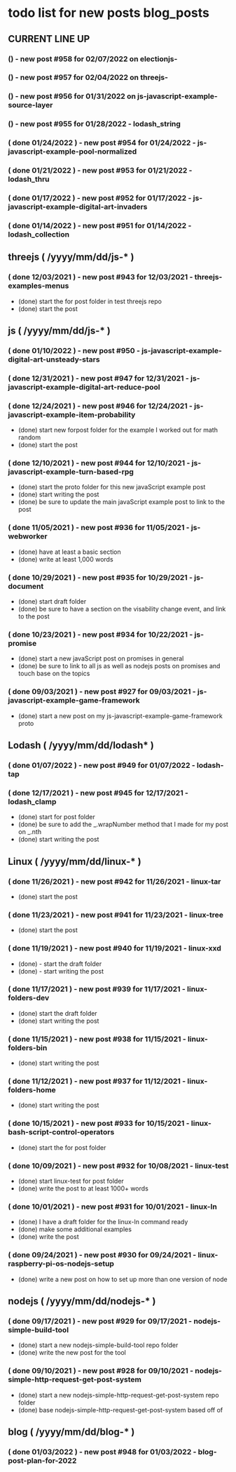 # todo list for new posts blog_posts

<!--###### ########## ########## #######-->
## CURRENT LINE UP
<!--###### ########## ########## #######-->

### () - new post #958 for 02/07/2022 on electionjs-

### () - new post #957 for 02/04/2022 on threejs-

### () - new post #956 for 01/31/2022 on js-javascript-example-source-layer

### () - new post #955 for 01/28/2022 - lodash_string

### ( done 01/24/2022 ) - new post #954 for 01/24/2022 - js-javascript-example-pool-normalized

### ( done 01/21/2022 ) - new post #953 for 01/21/2022 - lodash_thru

### ( done 01/17/2022 ) - new post #952 for 01/17/2022 - js-javascript-example-digital-art-invaders

### ( done 01/14/2022 ) - new post #951 for 01/14/2022 - lodash_collection

<!--###### ########## ########## #######-->
## threejs ( /yyyy/mm/dd/js-* )
<!--###### ########## ########## #######-->

### ( done 12/03/2021 ) - new post #943 for 12/03/2021 - threejs-examples-menus
* (done) start the for post folder in test threejs repo
* (done) start the post

<!--###### ########## ########## #######-->
## js ( /yyyy/mm/dd/js-* )
<!--###### ########## ########## #######-->

### ( done 01/10/2022 ) - new post #950 - js-javascript-example-digital-art-unsteady-stars

### ( done 12/31/2021 ) - new post #947 for 12/31/2021 - js-javascript-example-digital-art-reduce-pool

### ( done 12/24/2021 ) - new post #946 for 12/24/2021 - js-javascript-example-item-probability
* (done) start new forpost folder for the example I worked out for math random
* (done) start the post

### ( done 12/10/2021 ) - new post #944 for 12/10/2021 - js-javascript-example-turn-based-rpg
* (done) start the proto folder for this new javaScript example post
* (done) start writing the post
* (done) be sure to update the main javaScript example post to link to the post

### ( done 11/05/2021 ) - new post #936 for 11/05/2021 - js-webworker
* (done) have at least a basic section
* (done) write at least 1,000 words

### ( done 10/29/2021 ) - new post #935 for 10/29/2021 - js-document
* (done) start draft folder
* (done) be sure to have a section on the visability change event, and link to the post

### ( done 10/23/2021 ) - new post #934 for 10/22/2021 - js-promise
* (done) start a new javaScript post on promises in general
* (done) be sure to link to all js as well as nodejs posts on promises and touch base on the topics

### ( done 09/03/2021 ) - new post #927 for 09/03/2021 - js-javascript-example-game-framework
* (done) start a new post on my js-javascript-example-game-framework proto


<!--###### ########## ########## #######-->
## Lodash ( /yyyy/mm/dd/lodash* )
<!--###### ########## ########## #######-->

### ( done 01/07/2022 ) - new post #949 for 01/07/2022 - lodash-tap

### ( done 12/17/2021 ) - new post #945 for 12/17/2021 - lodash_clamp
* (done) start for post folder
* (done) be sure to add the \_.wrapNumber method that I made for my post on \_.nth
* (done) start writing the post

<!--###### ########## ########## #######-->
## Linux ( /yyyy/mm/dd/linux-* )
<!--###### ########## ########## #######-->

### ( done 11/26/2021  ) - new post #942 for 11/26/2021 - linux-tar
* (done) start the post

### ( done 11/23/2021 ) - new post #941 for 11/23/2021 - linux-tree
* (done) start the post

### ( done 11/19/2021 ) - new post #940 for 11/19/2021 - linux-xxd
* (done) - start the draft folder
* (done) - start writing the post

### ( done 11/17/2021 ) - new post #939 for 11/17/2021 - linux-folders-dev
* (done) start the draft folder
* (done) start writing the post

### ( done 11/15/2021 ) - new post #938 for 11/15/2021 - linux-folders-bin
* (done) start writing the post

### ( done 11/12/2021 ) - new post #937 for 11/12/2021 - linux-folders-home
* (done) start writing the post

### ( done 10/15/2021 ) - new post #933 for 10/15/2021 - linux-bash-script-control-operators
* (done) start the for post folder

### ( done 10/09/2021 ) - new post #932 for 10/08/2021 - linux-test
* (done) start linux-test for post folder
* (done) write the post to at least 1000+ words

### ( done 10/01/2021 ) - new post #931 for 10/01/2021 - linux-ln
* (done) I have a draft folder for the linux-ln command ready
* (done) make some additional examples
* (done) write the post

### ( done 09/24/2021 ) - new post #930 for 09/24/2021 - linux-raspberry-pi-os-nodejs-setup
* (done) write a new post on how to set up more than one version of node




<!--###### ########## ########## #######-->
## nodejs ( /yyyy/mm/dd/nodejs-* )
<!--###### ########## ########## #######-->

### ( done 09/17/2021 ) - new post #929 for 09/17/2021 - nodejs-simple-build-tool
* (done) start a new nodejs-simple-build-tool repo folder
* (done) write the new post for the tool

### ( done 09/10/2021 ) - new post #928 for 09/10/2021 - nodejs-simple-http-request-get-post-system
* (done) start a new nodejs-simple-http-request-get-post-system repo folder
* (done) base nodejs-simple-http-request-get-post-system based off of




<!--###### ########## ########## #######-->
## blog ( /yyyy/mm/dd/blog-* )
<!--###### ########## ########## #######-->

### ( done 01/03/2022 ) - new post #948 for 01/03/2022 - blog-post-plan-for-2022

